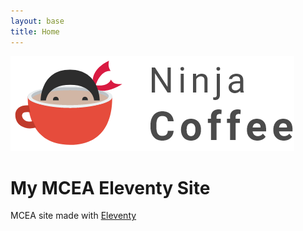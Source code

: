 ```yaml
---
layout: base
title: Home
---
```

![hero image](assets/images/logo.png)
# My MCEA Eleventy Site

MCEA site   made with [Eleventy](https://www.11ty.io/)
